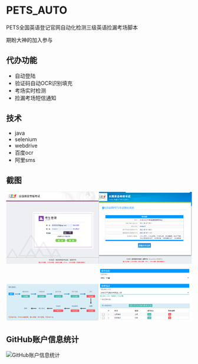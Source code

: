 # PETS_AUTO

PETS全国英语登记官网自动化检测三级英语捡漏考场脚本

期盼大神的加入参与

## 代办功能

- 自动登陆
- 验证码自动OCR识别填充
- 考场实时检测
- 捡漏考场短信通知

## 技术

- java
- selenium
- webdrive
- 百度ocr
- 阿里sms

## 截图
<img src="images/1.png" width="50%"><img src="images/2.png" width="50%">
<img src="images/3.png" width="50%"><img src="images/4.png" width="50%">

## GitHub账户信息统计

![GitHub账户信息统计](https://github-stats.ubrong.com/api?username=axiong8080&show_icons=true&theme=tokyonight)

